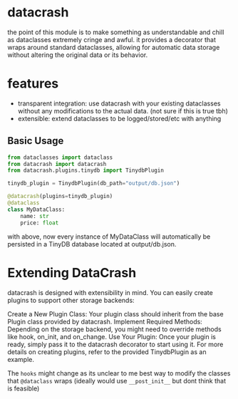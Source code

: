 # datacrash

the point of this module is to make something as understandable and chill as dataclasses extremely cringe and awful.
it provides a decorator that wraps around standard dataclasses, allowing for automatic data storage without altering the original data or its behavior.

# features
- transparent integration: use datacrash with your existing dataclasses without any modifications to the actual data. (not sure if this is true tbh)
- extensible: extend dataclasses to be logged/stored/etc with anything

## Basic Usage

```python
from dataclasses import dataclass
from datacrash import datacrash
from datacrash.plugins.tinydb import TinydbPlugin

tinydb_plugin = TinydbPlugin(db_path="output/db.json")

@datacrash(plugins=tinydb_plugin)
@dataclass
class MyDataClass:
    name: str
    price: float
```
with above, now every instance of MyDataClass will automatically be persisted in a TinyDB database located at output/db.json.

# Extending DataCrash
datacrash is designed with extensibility in mind. You can easily create plugins to support other storage backends:

Create a New Plugin Class: Your plugin class should inherit from the base Plugin class provided by datacrash.
Implement Required Methods: Depending on the storage backend, you might need to override methods like hook, on_init, and on_change.
Use Your Plugin: Once your plugin is ready, simply pass it to the datacrash decorator to start using it.
For more details on creating plugins, refer to the provided TinydbPlugin as an example.


The `hooks` might change as its unclear to me best way to modify the classes that `@dataclass` wraps (ideally would use `__post_init__` but dont think that is feasible)